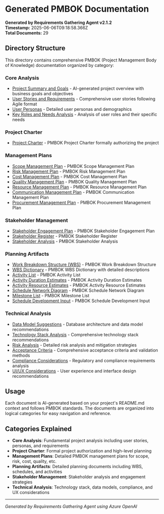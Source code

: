 # Generated PMBOK Documentation

**Generated by Requirements Gathering Agent v2.1.2**  
**Timestamp:** 2025-06-06T09:18:58.366Z  
**Total Documents:** 29

## Directory Structure

This directory contains comprehensive PMBOK (Project Management Body of Knowledge) documentation organized by category:


### Core Analysis

- [Project Summary and Goals](core-analysis/project-summary.md) - AI-generated project overview with business goals and objectives
- [User Stories and Requirements](core-analysis/user-stories.md) - Comprehensive user stories following Agile format
- [User Personas](core-analysis/user-personas.md) - Detailed user personas and demographics
- [Key Roles and Needs Analysis](core-analysis/key-roles-and-needs.md) - Analysis of user roles and their specific needs

### Project Charter

- [Project Charter](project-charter/project-charter.md) - PMBOK Project Charter formally authorizing the project

### Management Plans

- [Scope Management Plan](management-plans/scope-management-plan.md) - PMBOK Scope Management Plan
- [Risk Management Plan](management-plans/risk-management-plan.md) - PMBOK Risk Management Plan
- [Cost Management Plan](management-plans/cost-management-plan.md) - PMBOK Cost Management Plan
- [Quality Management Plan](management-plans/quality-management-plan.md) - PMBOK Quality Management Plan
- [Resource Management Plan](management-plans/resource-management-plan.md) - PMBOK Resource Management Plan
- [Communication Management Plan](management-plans/communication-management-plan.md) - PMBOK Communication Management Plan
- [Procurement Management Plan](management-plans/procurement-management-plan.md) - PMBOK Procurement Management Plan

### Stakeholder Management

- [Stakeholder Engagement Plan](stakeholder-management/stakeholder-engagement-plan.md) - PMBOK Stakeholder Engagement Plan
- [Stakeholder Register](stakeholder-management/stakeholder-register.md) - PMBOK Stakeholder Register
- [Stakeholder Analysis](stakeholder-management/stakeholder-analysis.md) - PMBOK Stakeholder Analysis

### Planning Artifacts

- [Work Breakdown Structure (WBS)](planning-artifacts/work-breakdown-structure.md) - PMBOK Work Breakdown Structure
- [WBS Dictionary](planning-artifacts/wbs-dictionary.md) - PMBOK WBS Dictionary with detailed descriptions
- [Activity List](planning-artifacts/activity-list.md) - PMBOK Activity List
- [Activity Duration Estimates](planning-artifacts/activity-duration-estimates.md) - PMBOK Activity Duration Estimates
- [Activity Resource Estimates](planning-artifacts/activity-resource-estimates.md) - PMBOK Activity Resource Estimates
- [Schedule Network Diagram](planning-artifacts/schedule-network-diagram.md) - PMBOK Schedule Network Diagram
- [Milestone List](planning-artifacts/milestone-list.md) - PMBOK Milestone List
- [Schedule Development Input](planning-artifacts/schedule-development-input.md) - PMBOK Schedule Development Input

### Technical Analysis

- [Data Model Suggestions](technical-analysis/data-model-suggestions.md) - Database architecture and data model recommendations
- [Technology Stack Analysis](technical-analysis/tech-stack-analysis.md) - Comprehensive technology stack recommendations
- [Risk Analysis](technical-analysis/risk-analysis.md) - Detailed risk analysis and mitigation strategies
- [Acceptance Criteria](technical-analysis/acceptance-criteria.md) - Comprehensive acceptance criteria and validation methods
- [Compliance Considerations](technical-analysis/compliance-considerations.md) - Regulatory and compliance requirements analysis
- [UI/UX Considerations](technical-analysis/ui-ux-considerations.md) - User experience and interface design recommendations

## Usage

Each document is AI-generated based on your project's README.md context and follows PMBOK standards. The documents are organized into logical categories for easy navigation and reference.

## Categories Explained

- **Core Analysis**: Fundamental project analysis including user stories, personas, and requirements
- **Project Charter**: Formal project authorization and high-level planning
- **Management Plans**: Detailed PMBOK management plans for scope, risk, cost, quality, etc.
- **Planning Artifacts**: Detailed planning documents including WBS, schedules, and activities
- **Stakeholder Management**: Stakeholder analysis and engagement strategies
- **Technical Analysis**: Technology stack, data models, compliance, and UX considerations

---
*Generated by Requirements Gathering Agent using Azure OpenAI*

